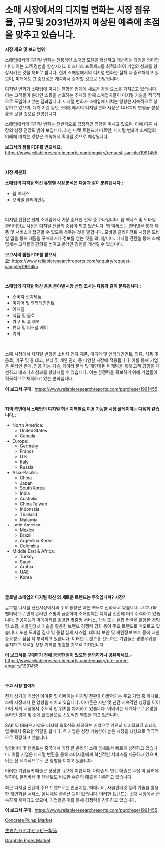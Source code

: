 <p><h1>소매 시장에서의 디지털 변화는 시장 점유율, 규모 및 2031년까지 예상된 예측에 초점을 맞추고 있습니다.</h1></p><p><strong>시장 개요 및 보고 범위</strong></p>
<p><p>소매업에서의 디지털 변화는 전통적인 소매업 모델을 혁신하고 개선하는 과정을 의미합니다. 이는 고객 경험을 향상시키고 비즈니스 프로세스를 최적화하여 기업의 성과를 향상시키는 것을 목표로 합니다. 현재 소매업에서의 디지털 변화는 점차 더 중요해지고 있으며, 미래에도 그 중요성은 계속해서 증가할 것으로 전망됩니다.</p><p>디지털 변화가 소매업에 미치는 영향은 업계에 새로운 경쟁 요소를 가져오고 있습니다. 이는 고객들이 온라인 쇼핑을 선호하는 추세와 함께 소매업자들이 디지털 기술을 적극적으로 도입하고 있는 결과입니다. 디지털 변화가 소매업에 미치는 영향은 지속적으로 성장하고 있으며, 예측 기간 동안 소매업에서의 디지털 변화 시장은 14.6%의 연평균 성장률을 보일 것으로 전망됩니다.</p><p>소매업에서의 디지털 변화는 전반적으로 긍정적인 영향을 미치고 있으며, 이에 따른 시장의 성장 전망도 밝아 보입니다. 최신 마켓 트렌드에 따르면, 디지털 변화가 소매업의 미래에 미치는 영향은 계속해서 확대될 것으로 예상됩니다.</p></p>
<p><strong>보고서의 샘플 PDF를 받으세요:</strong> <a href="https://www.reliableresearchreports.com/enquiry/request-sample/1991455">https://www.reliableresearchreports.com/enquiry/request-sample/1991455</a></p>
<p>&nbsp;</p>
<p><strong>시장 세분화</strong></p>
<p><strong>소매업의 디지털 혁신 유형별 시장 분석은 다음과 같이 분류됩니다.:</strong></p>
<p><ul><li>웹 액세스</li><li>모바일 클라이언트</li></ul></p>
<p>&nbsp;</p>
<p><p>디지털 전환은 현재 소매업에서 가장 중요한 전략 중 하나입니다. 웹 액세스 및 모바일 클라이언트 시장은 디지털 전환의 중심이 되고 있습니다. 웹 액세스는 인터넷을 통해 제품 및 서비스에 접근할 수 있도록 해주는 것을 말합니다. 모바일 클라이언트 시장은 모바일 앱을 통해 제품을 구매하거나 정보를 얻는 것을 의미합니다. 디지털 전환을 통해 소매업체는 고객들의 편의를 높이고 온라인 경험을 개선할 수 있습니다.</p></p>
<p><strong>보고서의 샘플 PDF를 받으세요:</strong>&nbsp;<a href="https://www.reliableresearchreports.com/enquiry/request-sample/1991455">https://www.reliableresearchreports.com/enquiry/request-sample/1991455</a></p>
<p>&nbsp;</p>
<p><strong> 소매업의 디지털 혁신 응용 분야별 시장 산업 조사는 다음과 같이 분류됩니다.:</strong></p>
<p><ul><li>소비자 전자제품</li><li>미디어 및 엔터테인먼트</li><li>어패럴</li><li>식품 및 음료</li><li>가구 및 홈 데코</li><li>뷰티 및 퍼스널 케어</li><li>기타</li></ul></p>
<p>&nbsp;</p>
<p><p>소매 시장에서 디지털 변형은 소비자 전자 제품, 미디어 및 엔터테인먼트, 의류, 식품 및 음료, 가구 및 홈 데코, 뷰티 및 개인 관리 등 다양한 시장에 적용됩니다. 이를 통해 기업은 온라인 판매, 인공 지능 기술, 데이터 분석 및 개인화된 마케팅을 통해 고객 경험을 개선하고 비즈니스 성과를 향상시킬 수 있습니다. 이는 경쟁력을 확보하기 위해 기업들이 적극적으로 채택하고 있는 변화입니다.</p></p>
<p><strong>이 보고서 구매:</strong>&nbsp; <a href="https://www.reliableresearchreports.com/purchase/1991455">https://www.reliableresearchreports.com/purchase/1991455</a></p>
<p>&nbsp;</p>
<p><strong>지역 측면에서 소매업의 디지털 혁신 지역별로 이용 가능한 시장 플레이어는 다음과 같습니다.:</strong></p>
<p><ul>
    <li>
        North America:
        <ul>
            <li>United States</li>
            <li>Canada</li>
        </ul>
    </li>
    <li>
        Europe:
        <ul>
            <li>Germany</li>
            <li>France</li>
            <li>U.K.</li>
            <li>Italy</li>
            <li>Russia</li>
        </ul>
    </li>
    <li>
        Asia-Pacific:
        <ul>
            <li>China</li>
            <li>Japan</li>
            <li>South Korea</li>
            <li>India</li>
            <li>Australia</li>
            <li>China Taiwan</li>
            <li>Indonesia</li>
            <li>Thailand</li>
            <li>Malaysia</li>
        </ul>
    </li>
    <li>
        Latin America:
        <ul>
            <li>Mexico</li>
            <li>Brazil</li>
            <li>Argentina Korea</li>
            <li>Colombia</li>
        </ul>
    </li>
    <li>
        Middle East & Africa:
        <ul>
            <li>Turkey</li>
            <li>Saudi</li>
            <li>Arabia</li>
            <li>UAE</li>
            <li>Korea</li>
        </ul>
    </li>
    </ul></p>
<p>&nbsp;</p>
<p><strong>글로벌 소매업의 디지털 혁신 의 새로운 트렌드는 무엇입니까? 시장?</strong></p>
<p><p>글로벌 디지털 전환시장에서의 주요 동향은 빠른 속도로 진화하고 있습니다. 코로나19 팬더믹으로 인해 온라인 쇼핑이 급증하며 소매업체는 디지턈 전환에 더욱 주력하고 있습니다. 인공지능과 빅데이터를 활용한 맞춤형 서비스, 가상 또는 혼합 현실을 활용한 경험형 쇼핑, 사물인터넷 기술을 활용한 브랜드 경쟁력 강화 등이 주요 트렌드로 떠오르고 있습니다. 또한 모바일 결제 및 통합 결제 시스템, 데이터 보안 및 개인정보 보호 등에 대한 중요성도 점점 더 부각되고 있습니다. 이러한 트렌드를 선도하는 기업들은 경쟁우위를 유지하고 새로운 성장 기회를 창출할 것으로 기대됩니다.</p></p>
<p><strong>이 보고서를 구매하기 전에 궁금한 점이 있으면 문의하거나 공유하세요.</strong>- <a href="https://www.reliableresearchreports.com/enquiry/pre-order-enquiry/1991455">https://www.reliableresearchreports.com/enquiry/pre-order-enquiry/1991455</a></p>
<p>&nbsp;</p>
<p><strong>주요 시장 참여자</strong></p>
<p><p>전자 상거래 기업인 아마존 및 이베이는 디지털 전환을 이끌어가는 주요 기업 중 하나로, 소매 시장에서 큰 영향을 미치고 있습니다. 아마존은 지난 몇 년간 지속적인 성장을 이어가며 세계 시장에서 주도적 인 위치를 차지하고 있습니다. 이베이는 세계적으로 유명한 온라인 경매 및 소매 플랫폼으로 선도적인 역할을 하고 있습니다.</p><p>SAP 및 IBM은 기업용 디지털 솔루션을 제공하는 기업으로 완전히 디지털화된 리테일 업계에서 중요한 역할을 합니다. 두 기업은 성장 가능성이 높은 시장을 대상으로 적극적으로 확장하고 있습니다.</p><p>알리바바 및 텐센트는 중국에서 가장 큰 온라인 소매 업체로서 빠르게 성장하고 있습니다. 이들 기업은 디지털 변환을 통해 소비자들에게 혁신적인 서비스를 제공하고 있으며, 이는 전 세계적으로도 큰 영향을 미치고 있습니다.</p><p>이러한 기업들의 매출은 상당한 규모에 이릅니다. 아마존의 연간 매출은 수십 억 달러에 달하며, 알리바바 및 텐센트도 비슷한 수준의 매출을 기록하고 있습니다.</p><p>최근 디지털 전환의 주요 트렌드로는 인공지능, 빅데이터, 사물인터넷 등의 기술을 활용한 개인화된 서비스, 옴니채널 솔루션 등이 있습니다. 이러한 트렌드는 소매 시장에서 급속하게 채택되고 있으며, 기업들은 이를 통해 경쟁력을 강화하고 있습니다.</p></p>
<p><strong>이 보고서 구매:</strong>&nbsp;&nbsp;<a href="https://www.reliableresearchreports.com/purchase/1991455">https://www.reliableresearchreports.com/purchase/1991455</a></p>
<p><p><a href="https://view.publitas.com/reportprime-1/concrete-pump-market-research-report-provides-critical-insights-that-can-help-shape-business-development-and-investment-strategies/">Concrete Pump Market</a></p><p><a href="https://medium.com/@elishelacruz56456/2024%E5%B9%B4%E3%81%8B%E3%82%892031%E5%B9%B4%E3%81%BE%E3%81%A7%E3%81%AE%E6%9C%9F%E9%96%93%E3%81%AB%E4%BA%88%E6%B8%AC%E3%81%95%E3%82%8C%E3%82%8B%E3%83%A9%E3%82%A4%E3%83%96%E3%83%90%E3%82%A4%E3%82%AA%E3%82%BB%E3%83%A9%E3%83%94%E3%83%A5%E3%83%BC%E3%83%86%E3%82%A3%E3%83%83%E3%82%AF%E8%A3%BD%E5%93%81%E3%81%AE%E5%B8%82%E5%A0%B4%E5%88%86%E6%9E%90%E3%81%A8%E8%A6%8F%E6%A8%A1-234ba29356b4">生きたバイオセラピー製品</a></p><p><a href="https://skillful-vermicelli-b89.notion.site/Graphite-Pipes-Market-Share-Market-New-Trends-Analysis-Report-By-Type-By-Application-By-End-use--7c5b405d3d844fcca9d449518b9692af">Graphite Pipes Market</a></p></p>
